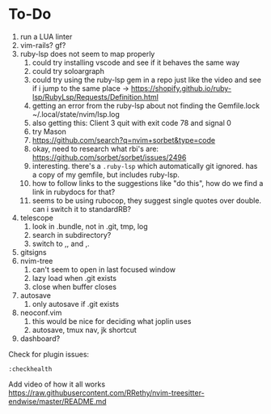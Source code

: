 # To-Do

1. run a LUA linter
2. vim-rails? gf?
3. ruby-lsp does not seem to map properly
    1. could try installing vscode and see if it behaves the same way
    2. could try soloargraph
    3. could try using the ruby-lsp gem in a repo just like the video and see if i jump to the same place -> https://shopify.github.io/ruby-lsp/RubyLsp/Requests/Definition.html
    4. getting an error from the ruby-lsp about not finding the Gemfile.lock ~/.local/state/nvim/lsp.log
    5. also getting this: Client 3 quit with exit code 78 and signal 0
    6. try Mason 
    7. https://github.com/search?q=nvim+sorbet&type=code
    8. okay, need to research what rbi's are: https://github.com/sorbet/sorbet/issues/2496
    9. interesting. there's a `.ruby-lsp` which automatically git ignored. has a copy of my gemfile, but includes ruby-lsp.
    10. how to follow links to the suggestions like "do this", how do we find a link in rubydocs for that?
    11. seems to be using rubocop, they suggest single quotes over double. can i switch it to standardRB?
4. telescope
    1. look in .bundle, not in .git, tmp, log
    2. search in subdirectory?
    3. switch to ,, and ,.
5. gitsigns
6. nvim-tree
    1. can't seem to open in last focused window
    2. lazy load when .git exists
    3. close when buffer closes
7. autosave
    1. only autosave if .git exists
8. neoconf.vim
    1. this would be nice for deciding what joplin uses
    1. autosave, tmux nav, jk shortcut
9. dashboard?

Check for plugin issues:
```
:checkhealth
```

Add video of how it all works
https://raw.githubusercontent.com/RRethy/nvim-treesitter-endwise/master/README.md
